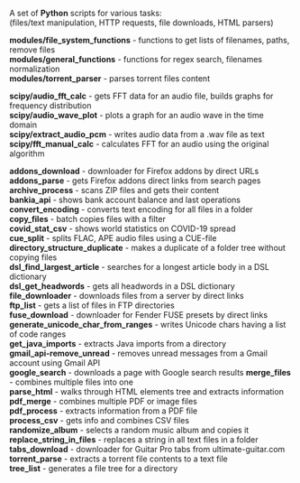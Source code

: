 A set of **Python** scripts for various tasks:<br>
(files/text manipulation, HTTP requests, file downloads, HTML parsers)

**modules/file_system_functions** - functions to get lists of filenames, paths, remove files  
**modules/general_functions** - functions for regex search, filenames normalization  
**modules/torrent_parser** - parses torrent files content

**scipy/audio_fft_calc** - gets FFT data for an audio file, builds graphs for frequency distribution  
**scipy/audio_wave_plot** - plots a graph for an audio wave in the time domain  
**scipy/extract_audio_pcm** - writes audio data from a .wav file as text  
**scipy/fft_manual_calc** - calculates FFT for an audio using the original algorithm  

**addons_download** - downloader for Firefox addons by direct URLs  
**addons_parse** - gets Firefox addons direct links from search pages  
**archive_process** - scans ZIP files and gets their content  
**bankia_api** - shows bank account balance and last operations  
**convert_encoding** - converts text encoding for all files in a folder  
**copy_files** - batch copies files with a filter  
**covid_stat_csv** - shows world statistics on COVID-19 spread  
**cue_split** - splits FLAC, APE audio files using a CUE-file  
**directory_structure_duplicate** - makes a duplicate of a folder tree without copying files  
**dsl_find_largest_article** - searches for a longest article body in a DSL dictionary  
**dsl_get_headwords** - gets all headwords in a DSL dictionary  
**file_downloader** - downloads files from a server by direct links  
**ftp_list** - gets a list of files in FTP directories  
**fuse_download** - downloader for Fender FUSE presets by direct links  
**generate_unicode_char_from_ranges** - writes Unicode chars having a list of code ranges  
**get_java_imports** - extracts Java imports from a directory  
**gmail_api-remove_unread** - removes unread messages from a Gmail account using Gmail API  
**google_search** - downloads a page with Google search results
**merge_files** - combines multiple files into one  
**parse_html** - walks through HTML elements tree and extracts information  
**pdf_merge** - combines multiple PDF or image files  
**pdf_process** - extracts information from a PDF file  
**process_csv** - gets info and combines CSV files  
**randomize_album** - selects a random music album and copies it  
**replace_string_in_files** - replaces a string in all text files in a folder  
**tabs_download** - downloader for Guitar Pro tabs from ultimate-guitar.com  
**torrent_parse** - extracts a torrent file contents to a text file  
**tree_list** - generates a file tree for a directory

